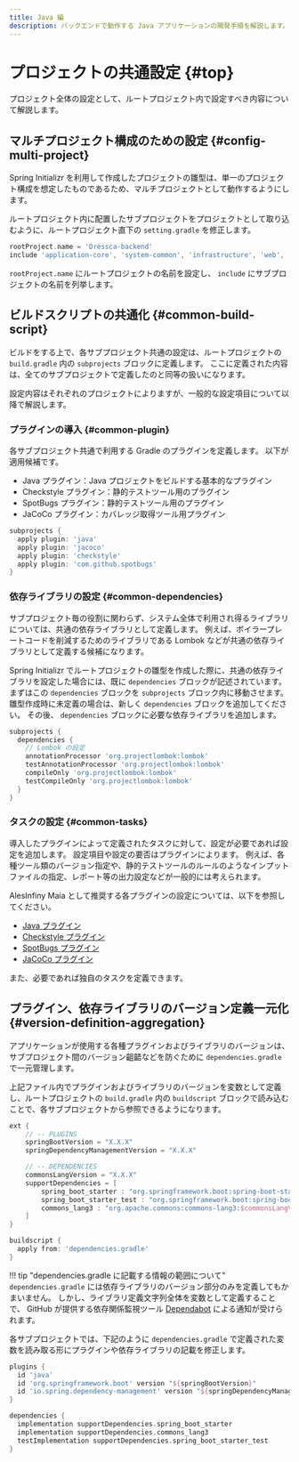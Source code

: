 ```yaml
---
title: Java 編
description: バックエンドで動作する Java アプリケーションの開発手順を解説します。
---
```


# プロジェクトの共通設定 {#top}
<!-- cSpell:ignore subprojects projectlombok -->

プロジェクト全体の設定として、ルートプロジェクト内で設定すべき内容について解説します。

## マルチプロジェクト構成のための設定 {#config-multi-project}

Spring Initializr を利用して作成したプロジェクトの雛型は、単一のプロジェクト構成を想定したものであるため、マルチプロジェクトとして動作するようにします。

ルートプロジェクト内に配置したサブプロジェクトをプロジェクトとして取り込むように、ルートプロジェクト直下の `setting.gradle` を修正します。

```groovy title="setting.gradle"
rootProject.name = 'Dressca-backend'
include 'application-core', 'system-common', 'infrastructure', 'web', 'batch'
```

`rootProject.name` にルートプロジェクトの名前を設定し、 `include` にサブプロジェクトの名前を列挙します。

## ビルドスクリプトの共通化 {#common-build-script}

ビルドをする上で、各サブプロジェクト共通の設定は、ルートプロジェクトの `build.gradle` 内の `subprojects` ブロックに定義します。
ここに定義された内容は、全てのサブプロジェクトで定義したのと同等の扱いになります。

設定内容はそれぞれのプロジェクトによりますが、一般的な設定項目について以降で解説します。

### プラグインの導入 {#common-plugin}

各サブプロジェクト共通で利用する Gradle のプラグインを定義します。
以下が適用候補です。

- Java プラグイン：Java プロジェクトをビルドする基本的なプラグイン
- Checkstyle プラグイン：静的テストツール用のプラグイン
- SpotBugs プラグイン：静的テストツール用のプラグイン
- JaCoCo プラグイン：カバレッジ取得ツール用プラグイン

```groovy title="build.gradle"
subprojects {
  apply plugin: 'java'
  apply plugin: 'jacoco'
  apply plugin: 'checkstyle'
  apply plugin: 'com.github.spotbugs'
}
```

### 依存ライブラリの設定 {#common-dependencies}

サブプロジェクト毎の役割に関わらず、システム全体で利用され得るライブラリについては、共通の依存ライブラリとして定義します。
例えば、ボイラープレートコードを削減するためのライブラリである Lombok などが共通の依存ライブラリとして定義する候補になります。

Spring Initializr でルートプロジェクトの雛型を作成した際に、共通の依存ライブラリを設定した場合には、既に `dependencies` ブロックが記述されています。
まずはこの `dependencies` ブロックを `subprojects` ブロック内に移動させます。
雛型作成時に未定義の場合は、新しく `dependencies` ブロックを追加してください。
その後、 `dependencies` ブロックに必要な依存ライブラリを追加します。

```groovy  title="build.gradle"
subprojects {
  dependencies {
    // Lombok の設定
    annotationProcessor 'org.projectlombok:lombok'
    testAnnotationProcessor 'org.projectlombok:lombok'
    compileOnly 'org.projectlombok:lombok'
    testCompileOnly 'org.projectlombok:lombok'
  }
}
```

### タスクの設定 {#common-tasks}

導入したプラグインによって定義されたタスクに対して、設定が必要であれば設定を追加します。
設定項目や設定の要否はプラグインによります。
例えば、各種ツール類のバージョン指定や、静的テストツールのルールのようなインプットファイルの指定、レポート等の出力設定などが一般的には考えられます。

AlesInfiny Maia として推奨する各プラグインの設定については、以下を参照してください。

- [Java プラグイン](https://docs.gradle.org/current/userguide/java_plugin.html)
- [Checkstyle プラグイン](https://docs.gradle.org/current/userguide/checkstyle_plugin.html)
- [SpotBugs プラグイン](https://spotbugs.readthedocs.io/ja/latest/gradle.html)
- [JaCoCo プラグイン](https://docs.gradle.org/current/userguide/jacoco_plugin.html)

また、必要であれば独自のタスクを定義できます。

## プラグイン、依存ライブラリのバージョン定義一元化 {#version-definition-aggregation}

アプリケーションが使用する各種プラグインおよびライブラリのバージョンは、サブプロジェクト間のバージョン齟齬などを防ぐために `dependencies.gradle` で一元管理します。

上記ファイル内でプラグインおよびライブラリのバージョンを変数として定義し、ルートプロジェクトの `build.gradle` 内の `buildscript` ブロックで読み込むことで、各サブプロジェクトから参照できるようになります。

```groovy title="dependencies.gradle"
ext {
    // -- PLUGINS
    springBootVersion = "X.X.X"
    springDependencyManagementVersion = "X.X.X"

    // -- DEPENDENCIES
    commonsLangVersion = "X.X.X"
    supportDependencies = [
        spring_boot_starter : "org.springframework.boot:spring-boot-starter",
        spring_boot_starter_test : "org.springframework.boot:spring-boot-starter-test",
        commons_lang3 : "org.apache.commons:commons-lang3:$commonsLangVersion",
    ]
}
```

```groovy title="build.gradle"
buildscript {
  apply from: 'dependencies.gradle'
}
```

!!! tip "dependencies.gradle に記載する情報の範囲について"
    `dependencies.gradle` には依存ライブラリのバージョン部分のみを定義してもかまいません。
    しかし、ライブラリ定義文字列全体を変数として定義することで、 GitHub が提供する依存関係監視ツール [Dependabot](https://docs.github.com/ja/code-security/dependabot) による通知が受けられます。

各サブプロジェクトでは、下記のように `dependencies.gradle` で定義された変数を読み取る形にプラグインや依存ライブラリの記載を修正します。

```groovy title="{サブプロジェクト}/build.gradle"
plugins {
  id 'java'
  id 'org.springframework.boot' version "${springBootVersion}"
  id 'io.spring.dependency-management' version "${springDependencyManagementVersion}"
}

dependencies {
  implementation supportDependencies.spring_boot_starter
  implementation supportDependencies.commons_lang3
  testImplementation supportDependencies.spring_boot_starter_test
}
```
